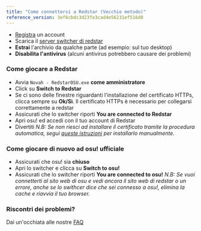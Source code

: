 ```yaml
---
title: "Come connettersi a Redstar (Vecchio metodo)"
reference_version: 3ef6cbdc3d23fe3cad4e56231ef516d0
---
```

- [Registra](http://redstar.moe/index.php?p=3) un account 
- Scarica il [server switcher di redstar](/static/switcher)
- **Estrai** l'archivio da qualche parte (ad esempio: sul tuo desktop)
- **Disabilita l'antivirus** (alcuni antivirus potrebbero causare dei problemi)

### Come giocare a Redstar
- Avvia `Novah - RedstarOSU.exe` **come amministratore**
- Click su **Switch to Redstar**
- Se ci sono delle finestre riguardanti l'installazione del certificato HTTPs, clicca sempre su **Ok/Sì**. Il certificato HTTPs è necessario per collegarsi correttamente a redstar
- Assicurati che lo switcher riporti **You are connected to Redstar**
- Apri osu! ed accedi con il tuo account di Redstar
- Divertiti
_N.B: Se non riesci ad installare il certificato tramite la procedura automatica, segui [queste istruzioni](https://redstar.moe/index.php?p=16&id=12) per installarlo manualmente._

### Come giocare di nuovo ad osu! ufficiale
- Assicurati che osu! sia **chiuso**  
- Apri lo switcher e clicca su **Switch to osu!**
- Assicurati che lo switcher riporti **You are connected to osu!**
_N.B: Se vuoi connetterti al sito web di osu e vedi ancora il sito web di redstar o un errore, anche se lo swithcer dice che sei connesso a osu!, elimina la cache e riavvia il tuo browser._

### Riscontri dei problemi?

Dai un'occhiata alle nostre [FAQ](https://redstar.moe/doc/5)